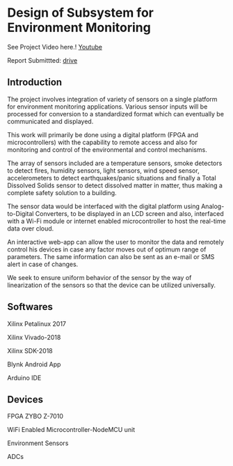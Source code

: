 # Design of Subsystem for Environment Monitoring
See Project Video here.! [Youtube](https://www.youtube.com/watch?v=wWGfXN3OqWY)

Report Submittted: [drive](https://drive.google.com/file/d/15uTB9CuWf4fP6EXomEqyQquiAj_kL22W/view?usp=sharing)
## Introduction
The project involves integration of variety of sensors on a single platform for environment monitoring applications. Various sensor inputs will be processed for conversion to a standardized format which can eventually be communicated and displayed.

This work will primarily be done using a digital platform (FPGA and microcontrollers) with the capability to remote access and also for monitoring and control of the environmental and control mechanisms.

The array of sensors included are a temperature sensors, smoke detectors to detect fires, humidity sensors, light sensors, wind speed sensor, accelerometers to detect earthquakes/panic situations and finally a Total Dissolved Solids sensor to detect dissolved matter in matter, thus making a complete safety solution to a building.

The sensor data would be interfaced with the digital platform using Analog-to-Digital Converters, to be displayed in an LCD screen and also, interfaced with a Wi-Fi module or internet enabled microcontroller to host the real-time data over cloud. 

An interactive web-app can allow the user to monitor the data and remotely control his devices in case any factor moves out of optimum range of parameters. The same information can also be sent as an e-mail or SMS alert in case of changes.

We seek to ensure uniform behavior of the sensor by the way of linearization of the sensors so that the device can be utilized universally.
## Softwares
Xilinx Petalinux 2017

Xilinx Vivado-2018

Xilinx SDK-2018

Blynk Android App

Arduino IDE
## Devices 
FPGA ZYBO Z-7010

WiFi Enabled Microcontroller-NodeMCU unit

Environment Sensors

ADCs
